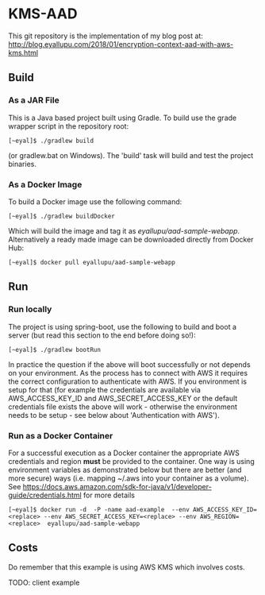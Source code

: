 # KMS-AAD

This git repository is the implementation of my blog post at: http://blog.eyallupu.com/2018/01/encryption-context-aad-with-aws-kms.html


## Build

### As a JAR File
This is a Java based project built using Gradle. To build use the grade wrapper script in the repository root:

```shell
[~eyal]$ ./gradlew build
```

(or gradlew.bat on Windows). The 'build' task will build and test the project binaries. 

### As a Docker Image
To build a Docker image use the following command:
```shell
[~eyal]$ ./gradlew buildDocker
```
Which will build the image and tag it as *eyallupu/aad-sample-webapp*. Alternatively a ready made  image can be downloaded directly from Docker Hub:
```shell
[~eyal]$ docker pull eyallupu/aad-sample-webapp
```

## Run
### Run locally
The project is using spring-boot, use the following to build and boot a server (but read this section to the end before doing so!):
```shell
[~eyal]$ ./gradlew bootRun
```

In practice the question if the above will boot successfully or not depends on your environment. As the process has to connect
with AWS it requires the correct configuration to authenticate with AWS. If you environment is setup for that (for example
the credentials are available via AWS\_ACCESS\_KEY\_ID and AWS\_SECRET\_ACCESS\_KEY or the default credentials file exists 
the above will work - otherwise the environment needs to be setup - see below about 'Authentication with AWS').

### Run as a Docker Container
For a successful execution as a Docker container the appropriate AWS credentials and region **must** be provided to the container. One way
is using environment variables as demonstrated below but there are better (and more secure) ways (i.e. mapping ~/.aws into your container
as a volume). See https://docs.aws.amazon.com/sdk-for-java/v1/developer-guide/credentials.html for more details 
```shell
[~eyal]$ docker run -d  -P -name aad-example  --env AWS_ACCESS_KEY_ID=<replace> --env AWS_SECRET_ACCESS_KEY=<replace> --env AWS_REGION=<replace>  eyallupu/aad-sample-webapp
```



## Costs
Do remember that this example is using AWS KMS which involves costs.

TODO: client example